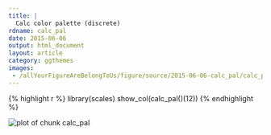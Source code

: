 ```yaml
---
title: |
  Calc color palette (discrete)
rdname: calc_pal
date: 2015-06-06
output: html_document
layout: article
category: ggthemes
images:
 - /allYourFigureAreBelongToUs/figure/source/2015-06-06-calc_pal/calc_pal-1.png
---
```





{% highlight r %}
library(scales)
show_col(calc_pal()(12))
{% endhighlight %}

![plot of chunk calc_pal](/allYourFigureAreBelongToUs/figure/source/2015-06-06-calc_pal/calc_pal-1.png) 
